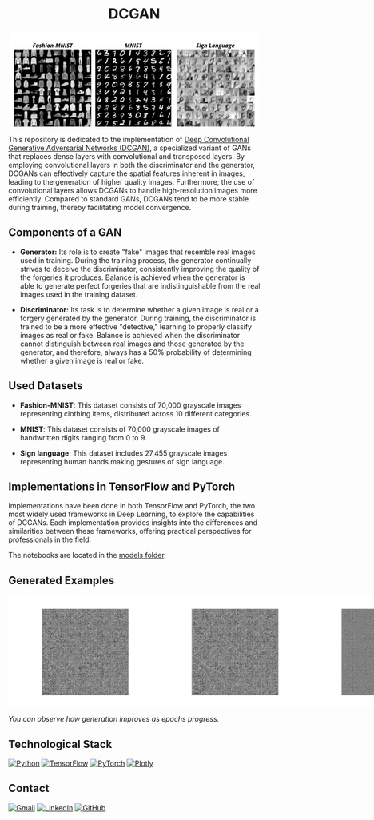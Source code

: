 # <h1 align="center">**DCGAN**</h1>

<p align="center">
<img src="images/image_readme.png"> 
</p>

This repository is dedicated to the implementation of [Deep Convolutional Generative Adversarial Networks (DCGAN)](https://arxiv.org/pdf/1511.06434.pdf), a specialized variant of GANs that replaces dense layers with convolutional and transposed layers. By employing convolutional layers in both the discriminator and the generator, DCGANs can effectively capture the spatial features inherent in images, leading to the generation of higher quality images. Furthermore, the use of convolutional layers allows DCGANs to handle high-resolution images more efficiently. Compared to standard GANs, DCGANs tend to be more stable during training, thereby facilitating model convergence.

## **Components of a GAN**

- **Generator:** Its role is to create "fake" images that resemble real images used in training. During the training process, the generator continually strives to deceive the discriminator, consistently improving the quality of the forgeries it produces. Balance is achieved when the generator is able to generate perfect forgeries that are indistinguishable from the real images used in the training dataset.

- **Discriminator:** Its task is to determine whether a given image is real or a forgery generated by the generator. During training, the discriminator is trained to be a more effective "detective," learning to properly classify images as real or fake. Balance is achieved when the discriminator cannot distinguish between real images and those generated by the generator, and therefore, always has a 50% probability of determining whether a given image is real or fake.

## **Used Datasets**

- **Fashion-MNIST**: This dataset consists of 70,000 grayscale images representing clothing items, distributed across 10 different categories.

- **MNIST**: This dataset consists of 70,000 grayscale images of handwritten digits ranging from 0 to 9.

- **Sign language**: This dataset includes 27,455 grayscale images representing human hands making gestures of sign language.

## **Implementations in TensorFlow and PyTorch**
Implementations have been done in both TensorFlow and PyTorch, the two most widely used frameworks in Deep Learning, to explore the capabilities of DCGANs. Each implementation provides insights into the differences and similarities between these frameworks, offering practical perspectives for professionals in the field.

The notebooks are located in the [models folder](models).

## **Generated Examples**

<div style="display: flex; justify-content: center;">
    <div style="display: flex; justify-content: space-between; max-width: 900px;">
        <img src="images/fashion_mnist_dcgan/fashion_mnist_dcgan.gif" style="width: 300px;">
        <img src="images/mnist_dcgan/mnist_dcgan.gif" style="width: 300px;">
        <img src="images/sign_language_dcgan/sign_language_dcgan.gif" style="width: 300px;">
    </div>
</div>

*You can observe how generation improves as epochs progress.*

## **Technological Stack**
[![Python](https://img.shields.io/badge/Python-3776AB?style=for-the-badge&logo=python&logoColor=white&labelColor=101010)](https://docs.python.org/3/) 
[![TensorFlow](https://img.shields.io/badge/TensorFlow-FF6F00?style=for-the-badge&logo=tensorflow&logoColor=white&labelColor=101010)](https://www.tensorflow.org/api_docs)
[![PyTorch](https://img.shields.io/badge/PyTorch-EE4C2C?style=for-the-badge&logo=pytorch&logoColor=white&labelColor=101010)](https://pytorch.org/docs/stable/index.html)
[![Plotly](https://img.shields.io/badge/Plotly-3F4F75?style=for-the-badge&logo=plotly&logoColor=white&labelColor=101010)](https://plotly.com/)

## **Contact**
[![Gmail](https://img.shields.io/badge/Gmail-D14836?style=for-the-badge&logo=gmail&logoColor=white&labelColor=101010)](mailto:jerson.gimenesbeltran@gmail.com)
[![LinkedIn](https://img.shields.io/badge/LinkedIn-0077B5?style=for-the-badge&logo=linkedin&logoColor=white&labelColor=101010)](https://www.linkedin.com/in/jerson-gimenes-beltran/)
[![GitHub](https://img.shields.io/badge/GitHub-181717?style=for-the-badge&logo=github&logoColor=white&labelColor=101010)](https://github.com/JersonGB22/)
